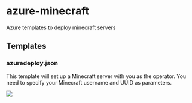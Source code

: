 # azure-minecraft 
Azure templates to deploy minecraft servers

## Templates 

### azuredeploy.json

This template will set up a Minecraft server with you as the operator. You need to specify your Minecraft username and UUID as parameters.

<a href="https://portal.azure.com/#create/Microsoft.Template/uri/https%3A%2F%2Fraw.githubusercontent.com%2Fgbowerman%2Fazure-minecraft%2Fmaster%2Fazuredeploy.json" target="_blank">
    <img src="http://azuredeploy.net/deploybutton.png"/>
</a>
